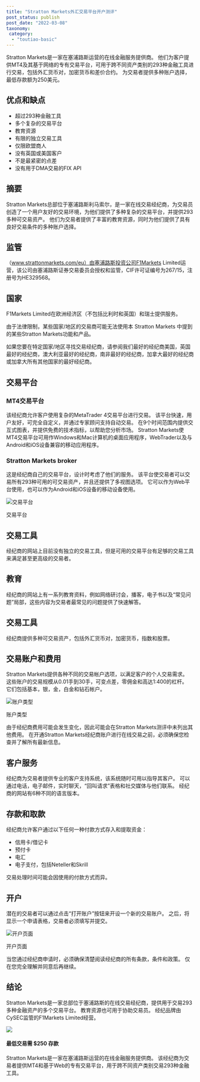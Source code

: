 ```yaml
---
title: "Stratton Markets外汇交易平台开户测评"
post_status: publish
post_date: "2022-03-08"
taxonomy:
 category: 
  - "toutiao-basic"
---
```


Stratton Markets是一家在塞浦路斯运营的在线金融服务提供商。 他们为客户提供MT4及其基于网络的专有交易平台，可用于跨不同资产类别的293种金融工具进行交易，包括外汇货币对，加密货币和差价合约。 为交易者提供多种账户选择，最低存款额为250美元。

## 优点和缺点
- 超过293种金融工具
- 多个复杂的交易平台
- 教育资源
- 有限的独立交易工具
- 仅限欧盟商人
- 没有英国或美国客户
- 不是最紧密的点差
- 没有用于DMA交易的FIX API


## 摘要

Stratton Markets总部位于塞浦路斯利马索尔，是一家在线交易经纪商，为交易员创造了一个用户友好的交易环境，为他们提供了多种复杂的交易平台，并提供293多种可交易资产。 他们为交易者提供了丰富的教育资源，同时为他们提供了具有良好交易条件的多种账户选择。

## 监管

（www.strattonmarkets.com/eu）由塞浦路斯投资公司F1Markets Limited运营，该公司由塞浦路斯证券交易委员会授权和监管，CIF许可证编号为267/15，注册号为HE329568。

## 国家

F1Markets Limited在欧洲经济区（不包括比利时和英国）和瑞士提供服务。

由于法律限制，某些国家/地区的交易商可能无法使用本 Stratton Markets 中提到的某些Stratton Markets功能和产品。

如果您要在特定国家/地区寻找交易经纪商，请参阅我们最好的经纪商美国，英国最好的经纪商，澳大利亚最好的经纪商，南非最好的经纪商，加拿大最好的经纪商或加拿大所有其他国家的最好经纪商。

## 交易平台

### MT4交易平台

该经纪商允许客户使用复杂的MetaTrader 4交易平台进行交易。 该平台快速，用户友好，可完全自定义，并通过专家顾问支持自动交易。 在9个时间范围内提供交互式图表，并提供免费的技术指标，以帮助您分析市场。 Stratton Markets使MT4交易平台可用作Windows和Mac计算机的桌面应用程序，WebTrader以及与Android和iOS设备兼容的移动应用程序。

### Stratton Markets broker

这是经纪商自己的交易平台，设计时考虑了他们的服务。 该平台使交易者可以交易所有293种可用的可交易资产，并且还提供了多视图选项。 它可以作为Web平台使用，也可以作为Android和iOS设备的移动设备使用。

![交易平台](https://cdn.fendou.la/funstoutiao/2020/11/Stratton-Markets-Trading-Platform-.jpg "交易平台")

交易平台

## 交易工具

经纪商的网站上目前没有独立的交易工具，但是可用的交易平台有足够的交易工具来满足甚至更高级的交易者。

## 教育

经纪商的网站上有一系列教育资料，例如网络研讨会，播客，电子书以及“常见问题”局部，这些内容为交易者最常见的问题提供了快速解答。

## 交易工具

经纪商提供多种可交易资产，包括外汇货币对，加密货币，指数和股票。

## 交易账户和费用

Stratton Markets提供各种不同的交易帐户选项，以满足客户的个人交易需求。 这些账户的交易规模从0.01手到30手，可变点差，零佣金和高达1:400的杠杆。 它们包括基本，银，金，白金和钻石帐户。

![账户类型](https://cdn.fendou.la/funstoutiao/2020/11/Stratton-Markets-Account-Types-1024x841.jpg "账户类型")

账户类型

由于经纪商费用可能会发生变化，因此可能会在Stratton Markets测评中未列出其他费用。 在开通Stratton Markets经纪商账户进行在线交易之前，必须确保您检查并了解所有最新信息。

## 客户服务

经纪商为交易者提供专业的客户支持系统，该系统随时可用以指导其客户。 可以通过电话，电子邮件，实时聊天，“回叫请求”表格和社交媒体与他们联系。 经纪商的网站有6种不同的语言版本。

## 存款和取款

经纪商允许客户通过以下任何一种付款方式存入和提取资金：
- 信用卡/借记卡
- 预付卡
- 电汇
- 电子支付，包括Neteller和Skrill

交易处理时间可能会因使用的付款方式而异。

## 开户

潜在的交易者可以通过点击“打开账户”按钮来开设一个新的交易账户。 之后，将显示一个申请表格，交易者必须填写并提交。

![开户页面](https://cdn.fendou.la/funstoutiao/2020/11/Stratton-Markets-Account-Opening-Page--725x1024.jpg "开户页面")

开户页面

当您通过经纪商申请时，必须确保清楚阅读经纪商的所有条款，条件和政策。 仅在您完全理解并同意后再继续。

## 结论

Stratton Markets是一家总部位于塞浦路斯的在线交易经纪商，提供用于交易293多种金融资产的多个交易平台。 教育资源也可用于协助交易员。 经纪品牌由CySEC监管的F1Markets Limited经营。

![](https://cdn.fendou.la/funstoutiao/2020/11/Stratton-Markets-Logo.png)

#### 最低交易需 $250 存款

Stratton Markets是一家在塞浦路斯运营的在线金融服务提供商。 该经纪商为交易者提供MT4和基于Web的专有交易平台，用于跨不同资产类别交易293种金融工具。
